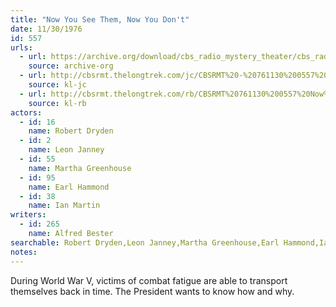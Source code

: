 ```yaml
---
title: "Now You See Them, Now You Don't"
date: 11/30/1976
id: 557
urls: 
  - url: https://archive.org/download/cbs_radio_mystery_theater/cbs_radio_mystery_theater-0551-0600.zip/cbs_radio_mystery_theater-0551-0600%2Fcbsrmt_0557_now_you_see_them_now_you_dont.mp3
    source: archive-org
  - url: http://cbsrmt.thelongtrek.com/jc/CBSRMT%20-%20761130%200557%20Now%20You%20See%20Them%20Now%20You%20Don%27t%20vbr%20fb2_jc.mp3
    source: kl-jc
  - url: http://cbsrmt.thelongtrek.com/rb/CBSRMT%20761130%200557%20Now%20You%20See%20Them,%20Now%20You%20Don%27t_wuwm.mp3
    source: kl-rb
actors:  
  - id: 16
    name: Robert Dryden  
  - id: 2
    name: Leon Janney  
  - id: 55
    name: Martha Greenhouse  
  - id: 95
    name: Earl Hammond  
  - id: 38
    name: Ian Martin
writers:  
  - id: 265
    name: Alfred Bester
searchable: Robert Dryden,Leon Janney,Martha Greenhouse,Earl Hammond,Ian Martin Alfred Bester
notes:  
---
```

During World War V, victims of combat fatigue are able to transport themselves back in time. The President wants to know how and why.